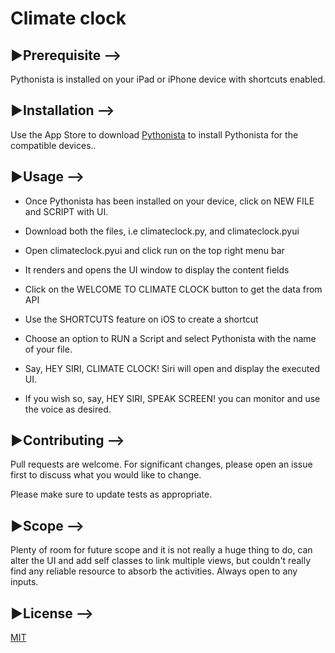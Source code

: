 # Climate clock

## ▶️Prerequisite -->
Pythonista is installed on your iPad or iPhone device with shortcuts enabled.

## ▶️Installation -->

Use the App Store to download [Pythonista](https://apps.apple.com/us/app/pythonista-3/id1085978097) to install Pythonista for the compatible devices..

## ▶️Usage -->

- Once Pythonista has been installed on your device, click on NEW FILE and SCRIPT with UI.

- Download both the files, i.e climateclock.py, and climateclock.pyui

- Open climateclock.pyui and click run on the top right menu bar

- It renders and opens the UI window to display the content fields

- Click on the WELCOME TO CLIMATE CLOCK button to get the data from API

- Use the SHORTCUTS feature on iOS to create a shortcut

- Choose an option to RUN a Script and select Pythonista with the name of your file.

- Say, HEY SIRI, CLIMATE CLOCK! Siri will open and display the executed UI.

- If you wish so, say, HEY SIRI, SPEAK SCREEN! you can monitor and use the voice as desired.

## ▶️Contributing -->
Pull requests are welcome. For significant changes, please open an issue first to discuss what you would like to change.

Please make sure to update tests as appropriate.

## ▶️Scope -->

Plenty of room for future scope and it is not really a huge thing to do, can alter the UI and add self classes to link multiple views, but couldn't really find any reliable resource to absorb the activities. Always open to any inputs.

## ▶️License -->
[MIT](https://choosealicense.com/licenses/mit/)
